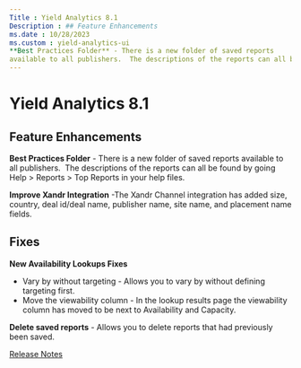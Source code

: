 ```yaml
---
Title : Yield Analytics 8.1
Description : ## Feature Enhancements
ms.date : 10/28/2023
ms.custom : yield-analytics-ui
**Best Practices Folder** - There is a new folder of saved reports
available to all publishers.  The descriptions of the reports can all be
---
```



# Yield Analytics 8.1





## Feature Enhancements

**Best Practices Folder** - There is a new folder of saved reports
available to all publishers.  The descriptions of the reports can all be
found by going Help \> Reports \> Top Reports in your help files.

**Improve Xandr Integration** -The
Xandr Channel integration has added size,
country, deal id/deal name, publisher name, site name, and placement
name fields.





## Fixes

**New Availability Lookups Fixes**

- Vary by without targeting - Allows you to vary by without defining
  targeting first.
- Move the viewability column - In the lookup results page the
  viewability column has moved to be next to Availability and Capacity.

**Delete saved reports** - Allows you to delete reports that had
previously been saved.





<a href="release-notes.md" class="link">Release Notes</a>






